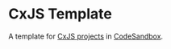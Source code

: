 # CxJS Template

A template for [CxJS projects](https://cxjs.io) in [CodeSandbox](https://codesandbox.io).
